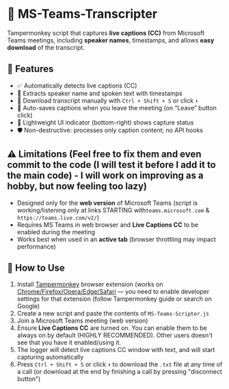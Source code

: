 # 📝 MS-Teams-Transcripter

Tampermonkey script that captures **live captions (CC)** from Microsoft Teams meetings, including **speaker names**, timestamps, and allows **easy download** of the transcript.

## 🚀 Features

- ✅ Automatically detects live captions (CC)
- 🧠 Extracts speaker name and spoken text with timestamps
- 💾 Download transcript manually with `Ctrl + Shift + S` or click `⬇️`
- 🛑 Auto-saves captions when you leave the meeting (on “Leave” button click)
- 🧩 Lightweight UI indicator (bottom-right) shows capture status
- 🛡️ Non-destructive: processes only caption content; no API hooks

## ⚠️ Limitations (Feel free to fix them and even commit to the code (I will test it before I add it to the main code) - I will work on improving as a hobby, but now feeling too lazy)

- Designed only for the **web version** of Microsoft Teams (script is working/listening only at links STARTING with`teams.microsoft.com` & ` https://teams.live.com/v2/`)
- Requires MS Teams in web browser and **Live Captions CC** to be enabled during the meeting
- Works best when used in an **active tab** (browser throttling may impact performance)


## 🔧 How to Use

1. Install [Tampermonkey](https://chromewebstore.google.com/detail/tampermonkey/dhdgffkkebhmkfjojejmpbldmpobfkfo) browser extension (works on [Chrome/Firefox/Opera/Edge/Safari](https://www.tampermonkey.net/) — you need to enable developer settings for that extension (follow Tampermonkey guide or search on Google)
2. Create a new script and paste the contents of `MS-Teams-Scripter.js`
3. Join a Microsoft Teams meeting (web version)
4. Ensure **Live Captions CC** are turned on. You can enable them to be always on by default (HIGHLY RECOMMENDED). Other users doesn't see that you have it enabled/using it.
5. The logger will detect live captions CC window with text, and will start capturing automatically
6. Press `Ctrl + Shift + S` or click `⬇️` to download the `.txt` file at any time of a call (or download at the end by finishing a call by pressing "disconnect button")


